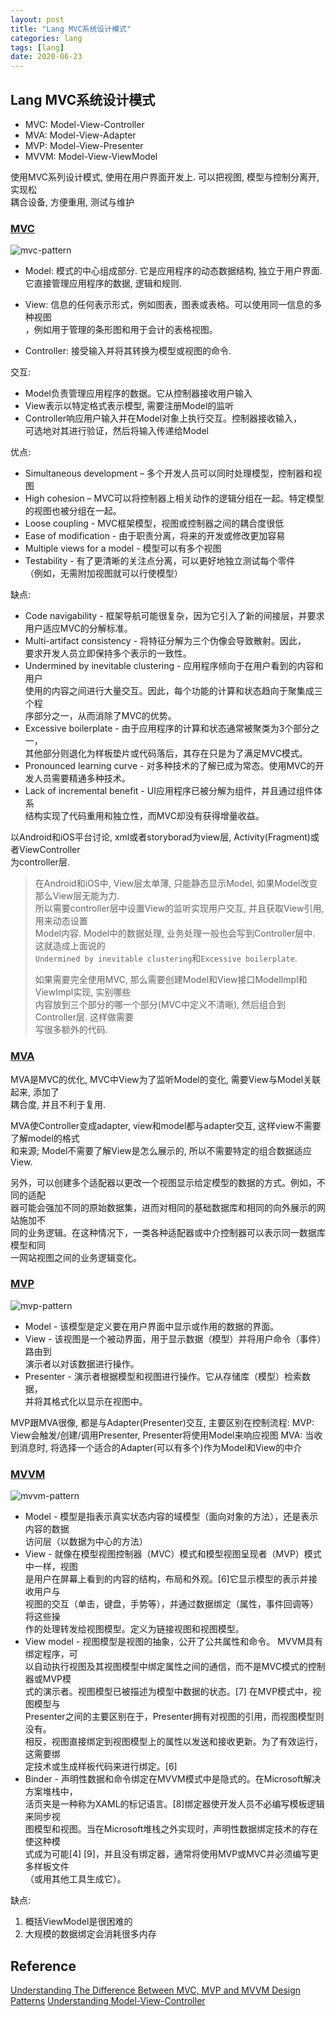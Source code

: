 ```yaml
---
layout: post
title: "Lang MVC系统设计模式"
categories: lang
tags: [lang]
date: 2020-06-23
---
```


## Lang MVC系统设计模式

* MVC: Model-View-Controller
* MVA: Model-View-Adapter
* MVP: Model-View-Presenter
* MVVM: Model-View-ViewModel

使用MVC系列设计模式, 使用在用户界面开发上. 可以把视图, 模型与控制分离开, 实现松  
耦合设备, 方便重用, 测试与维护


### [MVC](https://en.wikipedia.org/wiki/Model%E2%80%93view%E2%80%93controller)

![mvc-pattern](../images/mvc-pattern.png)

* Model: 模式的中心组成部分. 它是应用程序的动态数据结构, 独立于用户界面.   
    它直接管理应用程序的数据, 逻辑和规则.

* View: 信息的任何表示形式，例如图表，图表或表格。可以使用同一信息的多种视图  
    ，例如用于管理的条形图和用于会计的表格视图。

* Controller: 接受输入并将其转换为模型或视图的命令.

交互:
* Model负责管理应用程序的数据。它从控制器接收用户输入
* View表示以特定格式表示模型, 需要注册Model的监听
* Controller响应用户输入并在Model对象上执行交互。控制器接收输入，  
    可选地对其进行验证，然后将输入传递给Model

优点:
* Simultaneous development – 多个开发人员可以同时处理模型，控制器和视图
* High cohesion – MVC可以将控制器上相关动作的逻辑分组在一起。特定模型的视图也被分组在一起。
* Loose coupling - MVC框架模型，视图或控制器之间的耦合度很低
* Ease of modification - 由于职责分离，将来的开发或修改更加容易
* Multiple views for a model - 模型可以有多个视图
* Testability - 有了更清晰的关注点分离，可以更好地独立测试每个零件  
    （例如，无需附加视图就可以行使模型）

缺点:
* Code navigability - 框架导航可能很复杂，因为它引入了新的间接层，并要求用户适应MVC的分解标准。
* Multi-artifact consistency - 将特征分解为三个伪像会导致散射。因此，  
    要求开发人员立即保持多个表示的一致性。
* Undermined by inevitable clustering - 应用程序倾向于在用户看到的内容和用户  
    使用的内容之间进行大量交互。因此，每个功能的计算和状态趋向于聚集成三个程  
    序部分之一，从而消除了MVC的优势。
* Excessive boilerplate - 由于应用程序的计算和状态通常被聚类为3个部分之一，  
    其他部分则退化为样板垫片或代码落后，其存在只是为了满足MVC模式。
* Pronounced learning curve - 对多种技术的了解已成为常态。使用MVC的开发人员需要精通多种技术。
* Lack of incremental benefit - UI应用程序已被分解为组件，并且通过组件体系  
    结构实现了代码重用和独立性，而MVC却没有获得增量收益。 

以Android和iOS平台讨论, xml或者storyborad为view层, Activity(Fragment)或者ViewController  
为controller层.
> 在Android和iOS中, View层太单薄, 只能静态显示Model, 如果Model改变那么View层无能为力.  
> 所以需要controller层中设置View的监听实现用户交互, 并且获取View引用, 用来动态设置  
> Model内容. Model中的数据处理, 业务处理一般也会写到Controller层中. 这就造成上面说的  
> `Undermined by inevitable clustering`和`Excessive boilerplate`.
>
> 如果需要完全使用MVC, 那么需要创建Model和View接口ModelImpl和ViewImpl实现, 实别哪些  
> 内容放到三个部分的哪一个部分(MVC中定义不清晰), 然后组合到Controller层. 这样做需要  
> 写很多额外的代码.

### [MVA](https://en.wikipedia.org/wiki/Model%E2%80%93view%E2%80%93adapter)

MVA是MVC的优化, MVC中View为了监听Model的变化, 需要View与Model关联起来, 添加了  
耦合度, 并且不利于复用.

MVA使Controller变成adapter, view和model都与adapter交互, 这样view不需要了解model的格式  
和来源; Model不需要了解View是怎么展示的, 所以不需要特定的组合数据适应View.

另外，可以创建多个适配器以更改一个视图显示给定模型的数据的方式。例如，不同的适配  
器可能会强加不同的原始数据集，进而对相同的基础数据库和相同的向外展示的网站施加不  
同的业务逻辑。在这种情况下，一类各种适配器或中介控制器可以表示同一数据库模型和同  
一网站视图之间的业务逻辑变化。

### [MVP](https://en.wikipedia.org/wiki/Model%E2%80%93view%E2%80%93presenter)

![mvp-pattern](../images/mvp-pattern.png)

* Model - 该模型是定义要在用户界面中显示或作用的数据的界面。
* View - 该视图是一个被动界面，用于显示数据（模型）并将用户命令（事件）路由到  
    演示者以对该数据进行操作。
* Presenter - 演示者根据模型和视图进行操作。它从存储库（模型）检索数据，  
    并将其格式化以显示在视图中。

MVP跟MVA很像, 都是与Adapter(Presenter)交互, 主要区别在控制流程:
MVP: View会触发/创建/调用Presenter, Presenter将使用Model来响应视图 
MVA: 当收到消息时, 将选择一个适合的Adapter(可以有多个)作为Model和View的中介

### [MVVM](https://en.wikipedia.org/wiki/Model%E2%80%93view%E2%80%93viewmodel)


![mvvm-pattern](../images/mvvm-pattern.png)

* Model - 模型是指表示真实状态内容的域模型（面向对象的方法），还是表示内容的数据  
    访问层（以数据为中心的方法）
* View - 就像在模型视图控制器（MVC）模式和模型视图呈现者（MVP）模式中一样，视图  
    是用户在屏幕上看到的内容的结构，布局和外观。[6]它显示模型的表示并接收用户与  
    视图的交互（单击，键盘，手势等），并通过数据绑定（属性，事件回调等）将这些操  
    作的处理转发给视图模型。定义为链接视图和视图模型。
* View model - 视图模型是视图的抽象，公开了公共属性和命令。 MVVM具有绑定程序，可  
    以自动执行视图及其视图模型中绑定属性之间的通信，而不是MVC模式的控制器或MVP模  
    式的演示者。视图模型已被描述为模型中数据的状态。[7] 在MVP模式中，视图模型与  
    Presenter之间的主要区别在于，Presenter拥有对视图的引用，而视图模型则没有。  
    相反，视图直接绑定到视图模型上的属性以发送和接收更新。为了有效运行，这需要绑  
    定技术或生成样板代码来进行绑定。[6]
* Binder - 声明性数据和命令绑定在MVVM模式中是隐式的。在Microsoft解决方案堆栈中，  
    活页夹是一种称为XAML的标记语言。[8]绑定器使开发人员不必编写模板逻辑来同步视  
    图模型和视图。当在Microsoft堆栈之外实现时，声明性数据绑定技术的存在使这种模  
    式成为可能[4] [9]，并且没有绑定器，通常将使用MVP或MVC并必须编写更多样板文件  
    （或用其他工具生成它）。

缺点: 
1. 概括ViewModel是很困难的
2. 大规模的数据绑定会消耗很多内存

## Reference

[Understanding The Difference Between MVC, MVP and MVVM Design Patterns](https://www.linkedin.com/pulse/understanding-difference-between-mvc-mvp-mvvm-design-rishabh-software)
[Understanding Model-View-Controller](https://stefanoborini.com/book-modelviewcontroller/)
